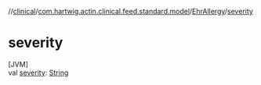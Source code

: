 //[clinical](../../../index.md)/[com.hartwig.actin.clinical.feed.standard.model](../index.md)/[EhrAllergy](index.md)/[severity](severity.md)

# severity

[JVM]\
val [severity](severity.md): [String](https://kotlinlang.org/api/latest/jvm/stdlib/kotlin/-string/index.html)
